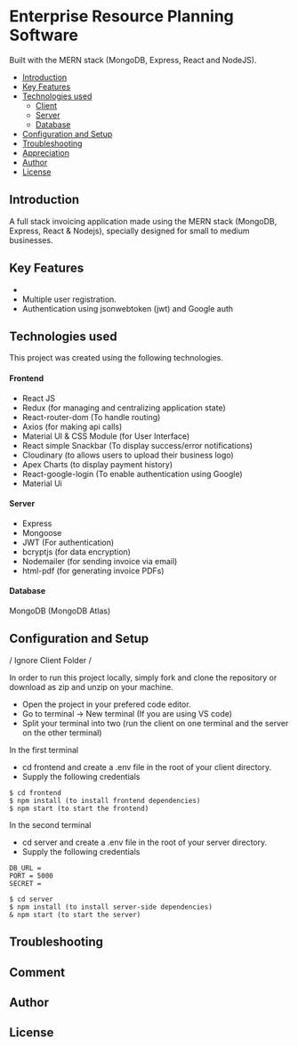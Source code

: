 ### []()
# Enterprise Resource Planning Software
Built with the MERN stack (MongoDB, Express, React and NodeJS).
  * [Introduction](#introduction)
  * [Key Features](#key-features)
  * [Technologies used](#technologies-used)
      - [Client](#client)
      - [Server](#server)
      - [Database](#database)
  * [Configuration and Setup](#configuration-and-setup)
  * [Troubleshooting](#troubleshooting)
  * [Appreciation](#appreciation)
  * [Author](#author)
  * [License](#license)

## Introduction
A full stack invoicing application made using the MERN stack (MongoDB, Express, React & Nodejs), specially designed for small to medium businesses. 

## Key Features
- 
- Multiple user registration.
- Authentication using jsonwebtoken (jwt) and Google auth


## Technologies used
This project was created using the following technologies.

#### Frontend

- React JS
- Redux (for managing and centralizing application state)
- React-router-dom (To handle routing)
- Axios (for making api calls)
- Material UI & CSS Module (for User Interface)
- React simple Snackbar (To display success/error notifications)
- Cloudinary (to allows users to upload their business logo)
- Apex Charts (to display payment history)
- React-google-login (To enable authentication using Google)
- Material Ui

#### Server

- Express
- Mongoose
- JWT (For authentication)
- bcryptjs (for data encryption)
- Nodemailer (for sending invoice via email)
- html-pdf (for generating invoice PDFs)

#### Database
MongoDB (MongoDB Atlas)

## Configuration and Setup
/ Ignore Client Folder /

In order to run this project locally, simply fork and clone the repository or download as zip and unzip on your machine. 
- Open the project in your prefered code editor.
- Go to terminal -> New terminal (If you are using VS code)
- Split your terminal into two (run the client on one terminal and the server on the other terminal)

In the first terminal
- cd frontend and create a .env file in the root of your client directory.
- Supply the following credentials

```
$ cd frontend
$ npm install (to install frontend dependencies)
$ npm start (to start the frontend)
```
In the second terminal
- cd server and create a .env file in the root of your server directory.
- Supply the following credentials

```
DB_URL = 
PORT = 5000
SECRET = 
```

```
$ cd server
$ npm install (to install server-side dependencies)
& npm start (to start the server)
```

## Troubleshooting

## Comment

## Author

## License

